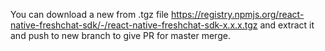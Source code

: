 You can download a new from .tgz file https://registry.npmjs.org/react-native-freshchat-sdk/-/react-native-freshchat-sdk-x.x.x.tgz and extract it and push to new branch to give PR for master merge.
